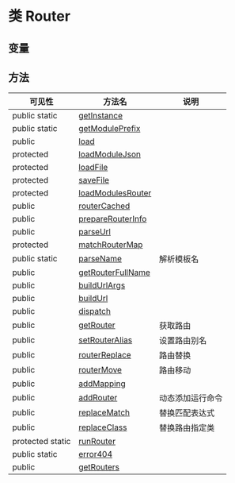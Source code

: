 #  类 Router




## 变量


## 方法


| 可见性 | 方法名 | 说明 |
|--------|-------|------|
| public static|[getInstance](Router/getInstance.md) |  |
| public static|[getModulePrefix](Router/getModulePrefix.md) |  |
| public |[load](Router/load.md) |  |
| protected |[loadModuleJson](Router/loadModuleJson.md) |  |
| protected |[loadFile](Router/loadFile.md) |  |
| protected |[saveFile](Router/saveFile.md) |  |
| protected |[loadModulesRouter](Router/loadModulesRouter.md) |  |
| public |[routerCached](Router/routerCached.md) |  |
| public |[prepareRouterInfo](Router/prepareRouterInfo.md) |  |
| public |[parseUrl](Router/parseUrl.md) |  |
| protected |[matchRouterMap](Router/matchRouterMap.md) |  |
| public static|[parseName](Router/parseName.md) | 解析模板名 |
| public |[getRouterFullName](Router/getRouterFullName.md) |  |
| public |[buildUrlArgs](Router/buildUrlArgs.md) |  |
| public |[buildUrl](Router/buildUrl.md) |  |
| public |[dispatch](Router/dispatch.md) |  |
| public |[getRouter](Router/getRouter.md) | 获取路由 |
| public |[setRouterAlias](Router/setRouterAlias.md) | 设置路由别名 |
| public |[routerReplace](Router/routerReplace.md) | 路由替换 |
| public |[routerMove](Router/routerMove.md) | 路由移动 |
| public |[addMapping](Router/addMapping.md) |  |
| public |[addRouter](Router/addRouter.md) | 动态添加运行命令 |
| public |[replaceMatch](Router/replaceMatch.md) | 替换匹配表达式 |
| public |[replaceClass](Router/replaceClass.md) | 替换路由指定类 |
| protected static|[runRouter](Router/runRouter.md) |  |
| public static|[error404](Router/error404.md) |  |
| public |[getRouters](Router/getRouters.md) |  |
